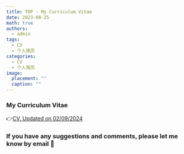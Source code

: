 ```yaml
---
title: TOP - My Curriculum Vitae
date: 2023-08-25
math: true
authors:
  - admin
tags:
  - CV
  - 个人简历
categories:
  - CV
  - 个人简历
image:
  placement: ""
  caption: ""
---
```

### My Curriculum Vitae

👉[CV, Updated on 02/09/2024](https://online.fliphtml5.com/htgpa/rnsv)

### If you have any suggestions and comments, please let me know by email 🙌
